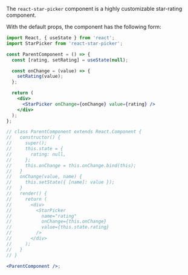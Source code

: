 The `react-star-picker` component is a highly customizable star-rating component.

With the default props, the component has the following form:

```jsx
import React, { useState } from 'react';
import StarPicker from 'react-star-picker';

const ParentComponent = () => {
  const [rating, setRating] = useState(null);

  const onChange = (value) => {
    setRating(value);
  };

  return (
    <div>
      <StarPicker onChange={onChange} value={rating} />
    </div>
  );
};

// class ParentComponent extends React.Component {
//   constructor() {
//     super();
//     this.state = {
//       rating: null,
//     };
//     this.onChange = this.onChange.bind(this);
//   }
//   onChange(value, name) {
//     this.setState({ [name]: value });
//   }
//   render() {
//     return (
//       <div>
//         <StarPicker
//           name="rating"
//           onChange={this.onChange}
//           value={this.state.rating}
//         />
//       </div>
//     );
//   }
// }

<ParentComponent />;
```
